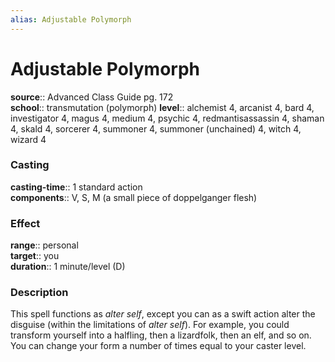 ```yaml
---
alias: Adjustable Polymorph
---
```


# Adjustable Polymorph 

**source**:: Advanced Class Guide pg. 172  
**school**:: transmutation (polymorph)
**level**:: alchemist 4, arcanist 4, bard 4, investigator 4, magus 4, medium 4, psychic 4, redmantisassassin 4, shaman 4, skald 4, sorcerer 4, summoner 4, summoner (unchained) 4, witch 4, wizard 4

### Casting 

**casting-time**:: 1 standard action  
**components**:: V, S, M (a small piece of doppelganger flesh)

### Effect 

**range**:: personal  
**target**:: you  
**duration**:: 1 minute/level (D)

### Description 

This spell functions as *alter self*, except you can as a swift action alter the disguise (within the limitations of *alter self*). For example, you could transform yourself into a halfling, then a lizardfolk, then an elf, and so on. You can change your form a number of times equal to your caster level.
